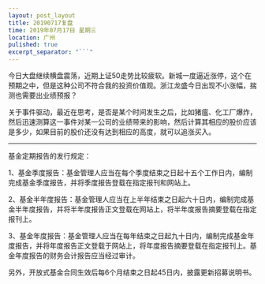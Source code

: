 ```yaml
---
layout: post_layout
title: 20190717复盘
time: 2019年07月17日 星期三
location: 广州
pulished: true
excerpt_separator: "```"
---
```



今日大盘继续横盘震荡，近期上证50走势比较疲软。新城一度逼近涨停，这个在预期之中，但是这种公司不符合我的投资价值观。浙江龙盛今日出现不小涨幅，揣测也需要出业绩预报？

关于事件驱动，最近在思考，是否是某个时间发生之后，比如猪瘟、化工厂爆炸，然后迅速测算这一事件对某一公司的业绩带来的影响，然后计算其相应的股价应该是多少，如果目前的股价还没有达到相应的高度，就可以追涨买入。

------------------------------------------------------------------
基金定期报告的发行规定：

1、基金季度报告：基金管理人应当在每个季度结束之日起十五个工作日内，编制完成基金季度报告，并将季度报告登载在指定报刊和网站上。

2、基金半年度报告：基金管理人应当在上半年结束之日起六十日内，编制完成基金半年度报告，并将半年度报告正文登载在网站上，将半年度报告摘要登载在指定报刊上。

3、基金年度报告：基金管理人应当在每年结束之日起九十日内，编制完成基金年度报告，并将年度报告正文登载于网站上，将年度报告摘要登载在指定报刊上。基金年度报告的财务会计报告应当经过审计。

另外，开放式基金合同生效后每6个月结束之日起45日内，披露更新招募说明书。
